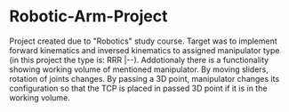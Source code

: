 # Robotic-Arm-Project
Project created due to "Robotics" study course.
Target was to implement forward kinematics and inversed kinematics to assigned manipulator type (in this project the type is: RRR |--).
Addotionaly there is a functionality showing working volume of mentioned manipulator. By moving sliders, rotation of joints changes.
By passing a 3D point, manipulator changes its configuration so that the TCP is placed in passed 3D point if it is in the working volume.
